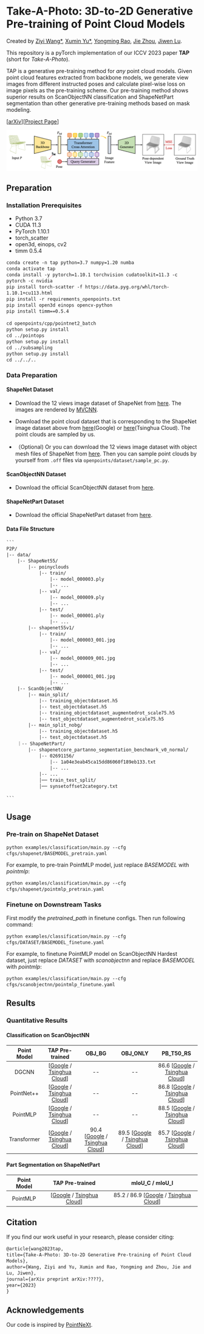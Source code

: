 # Take-A-Photo: 3D-to-2D Generative Pre-training of Point Cloud Models

Created by [Ziyi Wang*](https://wangzy22.github.io/), [Xumin Yu*](https://yuxumin.github.io/), [Yongming Rao](https://raoyongming.github.io/), [Jie Zhou](https://scholar.google.com/citations?user=6a79aPwAAAAJ&hl=en&authuser=1), [Jiwen Lu](https://scholar.google.com/citations?user=TN8uDQoAAAAJ&hl=zh-CN).


This repository is a pyTorch implementation of our ICCV 2023 paper **TAP** (short for *Take-A-Photo*).

TAP is a generative pre-training method for *any* point cloud models. Given point cloud features extracted from backbone models, we generate view images from different instructed poses and calculate pixel-wise loss on image pixels as the pre-training scheme. Our pre-training method shows superior results on ScanObjectNN classification and ShapeNetPart segmentation than other generative pre-training methods based on mask modeling.

[[arXiv]()][[Project Page](https://tap.ivg-research.xyz)]

![intro](fig/tap.png)


## Preparation

### Installation Prerequisites

- Python 3.7
- CUDA 11.3
- PyTorch 1.10.1
- torch_scatter
- open3d, einops, cv2
- timm 0.5.4

```
conda create -n tap python=3.7 numpy=1.20 numba
conda activate tap
conda install -y pytorch=1.10.1 torchvision cudatoolkit=11.3 -c pytorch -c nvidia
pip install torch-scatter -f https://data.pyg.org/whl/torch-1.10.1+cu113.html
pip install -r requirements_openpoints.txt
pip install open3d einops opencv-python
pip install timm==0.5.4

cd openpoints/cpp/pointnet2_batch
python setup.py install
cd ../pointops
python setup.py install
cd ../subsampling
python setup.py install
cd ../../..
```

### Data Preparation

#### ShapeNet Dataset
- Download the 12 views image dataset of ShapeNet from [here](http://maxwell.cs.umass.edu/mvcnn-data/shapenet55v1.tar). The images are rendered by [MVCNN](https://github.com/suhangpro/mvcnn).

- Download the point cloud dataset that is corresponding to the ShapeNet image dataset above from [here](https://drive.google.com/file/d/1AFFHfAzpeNygphBgMP7uljwmBu8gPQT2/view?usp=share_link)(Google) or [here](https://cloud.tsinghua.edu.cn/f/610fb0228eca4035bd83/?dl=1)(Tsinghua Cloud). The point clouds are sampled by us. 

- （Optional) Or you can download the 12 views image dataset with object mesh files of ShapeNet from [here](http://maxwell.cs.umass.edu/mvcnn-data/shapenet55v1png.tar). Then you can sample point clouds by yourself from `.off` files via `openpoints/dataset/sample_pc.py`.

#### ScanObjectNN Dataset
- Download the official ScanObjectNN dataset from [here](http://103.24.77.34/scanobjectnn).

#### ShapeNetPart Dataset
- Download the official ShapeNetPart dataset from [here](https://shapenet.cs.stanford.edu/media/shapenetcore_partanno_segmentation_benchmark_v0_normal.zip).


#### Data File Structure
    ```
    P2P/
    |-- data/
        |-- ShapeNet55/
            |-- poinyclouds
                |-- train/
                    |-- model_000003.ply
                    |-- ...
                |-- val/
                    |-- model_000009.ply
                    |-- ...
                |-- test/
                    |-- model_000001.ply
                    |-- ...
            |-- shapenet55v1/
                |-- train/
                    |-- model_000003_001.jpg
                    |-- ...
                |-- val/
                    |-- model_000009_001.jpg
                    |-- ...
                |-- test/
                    |-- model_000001_001.jpg
                    |-- ...
        |-- ScanObjectNN/
            |-- main_split/
                |-- training_objectdataset.h5
                |-- test_objectdataset.h5
                |-- training_objectdataset_augmentedrot_scale75.h5
                |-- test_objectdataset_augmentedrot_scale75.h5
            |-- main_split_nobg/
                |-- training_objectdataset.h5
                |-- test_objectdataset.h5
        ｜-- ShapeNetPart/
            |-- shapenetcore_partanno_segmentation_benchmark_v0_normal/
                |-- 02691156/
                    |-- 1a04e3eab45ca15dd86060f189eb133.txt
                    |-- ...
                |-- ...
                │── train_test_split/
                │── synsetoffset2category.txt

    ```

## Usage

### Pre-train on ShapeNet Dataset

```
python examples/classification/main.py --cfg cfgs/shapenet/BASEMODEL_pretrain.yaml
```

For example, to pre-train PointMLP model, just replace *BASEMODEL* with *pointmlp*:

```
python examples/classification/main.py --cfg cfgs/shapenet/pointmlp_pretrain.yaml
```

### Finetune on Downstream Tasks

First modify the *pretrained_path* in finetune configs. Then run following command:

```
python examples/classification/main.py --cfg cfgs/DATASET/BASEMODEL_finetune.yaml
```

For example, to finetune PointMLP model on ScanObjectNN Hardest dataset, just replace *DATASET* with *scanobjectnn* and replace *BASEMODEL* with *pointmlp*:

```
python examples/classification/main.py --cfg cfgs/scanobjectnn/pointmlp_finetune.yaml
```

## Results

### Quantitative Results

#### Classification on ScanObjectNN

| Point Model | TAP Pre-trained | OBJ_BG | OBJ_ONLY | PB_T50_RS |
| :---------: | :-------------: | :----: | :------: | :-------: |
| DGCNN       | [[Google](https://drive.google.com/file/d/1y82pONiNdA0T9OwFMJvshOc104qenEz4/view?usp=sharing) / [Tsinghua Cloud](https://cloud.tsinghua.edu.cn/f/13da92866ff64db0b4bc/?dl=1)] | -- | -- | 86.6 [[Google](https://drive.google.com/file/d/1Y-S1Eg7kRuNKDf1wudLsThrKMWlEUOLF/view?usp=sharing) / [Tsinghua Cloud](https://cloud.tsinghua.edu.cn/f/5fa20c80d9c04cf482d2/?dl=1)] |     
| PointNet++  | [[Google](https://drive.google.com/file/d/1ZqkBNKk8wzzzBNx8hy8FXXZkjPHsflvw/view?usp=sharing) / [Tsinghua Cloud](https://cloud.tsinghua.edu.cn/f/ac4d24ea53394c0fae2e/?dl=1)] | -- | -- | 86.8 [[Google](https://drive.google.com/file/d/11k7MeeEKWVgjkV3foJC8XeHmSmEk1A6N/view?usp=sharing) / [Tsinghua Cloud](https://cloud.tsinghua.edu.cn/f/c6a271c790504189a723/?dl=1)] |
| PointMLP    | [[Google](https://drive.google.com/file/d/1ir-MrzeSBPFyJ-oy7lpVqNpPxvLdiTQu/view?usp=sharing) / [Tsinghua Cloud](https://cloud.tsinghua.edu.cn/f/29a4b2b621a240939ec0/?dl=1)] | -- | -- | 88.5 [[Google](https://drive.google.com/file/d/1Y6d4uRKhwYaOjuuYHkjOGXgNju5spH_Z/view?usp=sharing) / [Tsinghua Cloud](https://cloud.tsinghua.edu.cn/f/5c5eccb0ee0f4cc2b324/?dl=1)] |
| Transformer | [[Google](https://drive.google.com/file/d/1vfjiOwIqxDsgijSN0sV513ZP9JT-5KR8/view?usp=sharing) / [Tsinghua Cloud](https://cloud.tsinghua.edu.cn/f/baf369d8adef4056a9b2/?dl=1)] | 90.4 [[Google](https://drive.google.com/file/d/1TjF86xLYMmviDhCu9yw0N8tXhp6_iWJf/view?usp=sharing) / [Tsinghua Cloud](https://cloud.tsinghua.edu.cn/f/0cad6c787907405d8e0a/?dl=1)] | 89.5 [[Google](https://drive.google.com/file/d/1Y489_vtBOfq8SOutE0PI99yTH5jJhlfJ/view?usp=sharing) / [Tsinghua Cloud](https://cloud.tsinghua.edu.cn/f/a636efb6f6174dfda76a/?dl=1)]| 85.7 [[Google](https://drive.google.com/file/d/1ZV-LH--il-FnFadU_uTjtemmSS86gDi2/view?usp=sharing) / [Tsinghua Cloud](https://cloud.tsinghua.edu.cn/f/fa5ae69b4f6741608804/?dl=1)] |

#### Part Segmentation on ShapeNetPart
| Point Model | TAP Pre-trained | mIoU_C / mIoU_I |
| :---------: | :-------------: | :-------------: |
| PointMLP    | [[Google](https://drive.google.com/file/d/1pK1c5h59b4_lPYP67fPIuwRxzaQ2CvMW/view?usp=sharing) / [Tsinghua Cloud](https://cloud.tsinghua.edu.cn/f/f77e1bf353f9495298eb/?dl=1)] | 85.2 / 86.9 [[Google](https://drive.google.com/file/d/18e5NACgNzwCu44pcg8VguDld0BgpwlIN/view?usp=sharing) / [Tsinghua Cloud](https://cloud.tsinghua.edu.cn/f/653d296b772b4bd9a0f9/?dl=1)] |


## Citation

If you find our work useful in your research, please consider citing:

```
@article{wang2023tap,
title={Take-A-Photo: 3D-to-2D Generative Pre-training of Point Cloud Models},
author={Wang, Ziyi and Yu, Xumin and Rao, Yongming and Zhou, Jie and Lu, Jiwen},
journal={arXiv preprint arXiv:????},
year={2023}
}
```

## Acknowledgements

Our code is inspired by [PointNeXt](https://github.com/guochengqian/PointNeXt).
